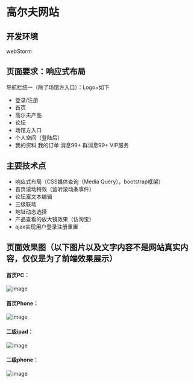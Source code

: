 # 高尔夫网站
## 开发环境
webStorm
## 页面要求：响应式布局

导航栏统一（除了场馆方入口）：Logo+如下<br>
* 登录/注册  
* 首页		
* 高尔夫产品		
* 论坛	
* 场馆方入口	
* 个人空间（登陆后）	
* 我的资料
我的订单
消息99+
群消息99+
VIP服务 
## 主要技术点
* 响应式布局（CSS媒体查询（Media Query），bootstrap框架）
* 首页滚动特效（监听滚动条事件）
* 论坛富文本编辑
* 三级联动
* 地址动态选择
* 产品查看的放大镜效果（仿淘宝）
* ajax实现用户登录注册重置
## 页面效果图（以下图片以及文字内容不是网站真实内容，仅仅是为了前端效果展示）
#### 首页PC：<br>
![image](https://github.com/zhaosiyuan06/golfgw/blob/master/image/xgt/shouye_pc.png)<br>
#### 首页Phone：<br>
![image](https://github.com/zhaosiyuan06/golfgw/blob/master/image/xgt/shouye_phone.jpg)<br>
#### 二级ipad：<br>
![image](https://github.com/zhaosiyuan06/golfgw/blob/master/image/xgt/erji_ipad.jpg)<br>
#### 二级phone：<br>
![image](https://github.com/zhaosiyuan06/golfgw/blob/master/image/xgt/erji_phone.jpg)<br>


